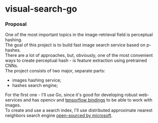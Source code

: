 # visual-search-go

### Proposal  

One of the most important topics in the image-retrieval field is perceptual hashing.  
The goal of this project is to build fast image search service based on p-hashes.  
There are a lot of approaches, but, obviously, one of the most convenient ways to create perceptual hash - is feature extraction using pretrained CNNs.  
The project consists of two major, separate parts:  
 - images hashing service;  
 - hashes search engine;  

For the first one - I'll use Go, since it's good for developing robust web-services and has opencv and [tensorflow bindings](https://syslog.ravelin.com/go-tensorflow-74d1101fab3f) to be able to work with images.  
To create and use a search index, I'll use distributed approximate nearest neighbors search engine [open-sourced by microsoft](https://github.com/microsoft/SPTAG).  
